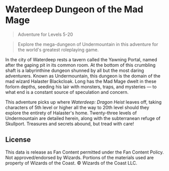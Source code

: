 # Waterdeep Dungeon of the Mad Mage

> Adventure for Levels 5-20

> Explore the mega-dungeon of Undermountain in this adventure for the world's greatest roleplaying game.

In the city of Waterdeep rests a tavern called the Yawning Portal, named after the gaping pit in its common room. At the bottom of this crumbling shaft is a labyrinthine dungeon shunned by all but the most daring adventurers. Known as Undermountain, this dungeon is the domain of the mad wizard Halaster Blackcloak. Long has the Mad Mage dwelt in these forlorn depths, seeding his lair with monsters, traps, and mysteries — to what end is a constant source of speculation and concern.

This adventure picks up where *Waterdeep: Dragon Heist* leaves off, taking characters of 5th level or higher all the way to 20th level should they explore the entirety of Halaster's home. Twenty-three levels of Undermountain are detailed herein, along with the subterranean refuge of Skullport. Treasures and secrets abound, but tread with care!

## License

This data is release as Fan Content permitted under the Fan Content Policy. Not approved/endorsed by Wizards. Portions of the materials used are property of Wizards of the Coast. © Wizards of the Coast LLC.

